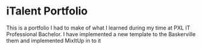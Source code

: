 # iTalent Portfolio
This is a portfolio I had to make of what I learned during my time at PXL IT Professional Bachelor.
I have implemented a new template to the Baskerville them and implemented MixItUp in to it
